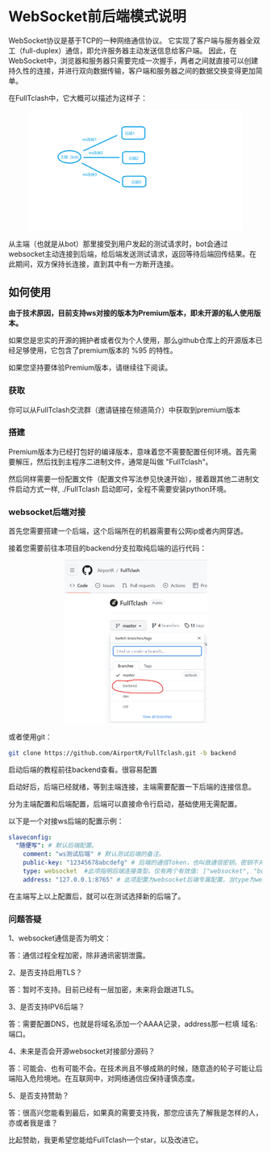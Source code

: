 # WebSocket前后端模式说明



WebSocket协议是基于TCP的一种网络通信协议。 它实现了客户端与服务器全双工（full-duplex）通信，即允许服务器主动发送信息给客户端。 因此，在WebSocket中，浏览器和服务器只需要完成一次握手，两者之间就直接可以创建持久性的连接，并进行双向数据传输，客户端和服务器之间的数据交换变得更加简单。



在FullTclash中，它大概可以描述为这样子：

<figure><img src=".gitbook/assets/ws.png" alt="" width="563"><figcaption></figcaption></figure>

从主端（也就是从bot）那里接受到用户发起的测试请求时，bot会通过websocket主动连接到后端，给后端发送测试请求，返回等待后端回传结果。在此期间，双方保持长连接，直到其中有一方断开连接。



## 如何使用



**由于技术原因，目前支持ws对接的版本为Premium版本，即未开源的私人使用版本。**

如果您是忠实的开源的拥护者或者仅为个人使用，那么github仓库上的开源版本已经足够使用，它包含了premium版本的 %95 的特性。

如果您坚持要体验Premium版本，请继续往下阅读。

### 获取

你可以从FullTclash交流群（邀请链接在频道简介）中获取到premium版本



### 搭建



Premium版本为已经打包好的编译版本，意味着您不需要配置任何环境。首先需要解压，然后找到主程序二进制文件，通常是叫做 "FullTclash"。

然后同样需要一份配置文件（配置文件写法参见快速开始），接着跟其他二进制文件启动方式一样, ./FullTclash 启动即可，全程不需要安装python环境。



### websocket后端对接

首先您需要搭建一个后端，这个后端所在的机器需要有公网ip或者内网穿透。

接着您需要前往本项目的backend分支拉取纯后端的运行代码：

<div align="center" data-full-width="true">

<figure><img src=".gitbook/assets/backend.png" alt="" width="283"><figcaption></figcaption></figure>

</div>

或者使用git：

```bash
git clone https://github.com/AirportR/FullTclash.git -b backend
```

启动后端的教程前往backend查看。很容易配置

启动好后，后端已经就绪，等到主端连接，主端需要配置一下后端的连接信息。

分为主端配置和后端配置，后端可以直接命令行启动，基础使用无需配置。

以下是一个对接ws后端的配置示例：

```yaml
slaveconfig:
  "随便写": # 默认后端配置。
    comment: "ws测试后端" # 默认测试后端的备注。
    public-key: "12345678abcdefg" # 后端的通信Token，也叫做通信密钥。密钥不对无法解密信息。
    type: websocket  #此项指明后端连接类型。仅有两个有效值: ["websocket", "bot"]
    address: "127.0.0.1:8765" # 此项配置为websocket后端专属配置，当type为websocket时才有效，这里填 host:port 格式。
```

在主端写上以上配置后，就可以在测试选择新的后端了。



### 问题答疑

1、websocket通信是否为明文：

答：通信过程全程加密，除非通讯密钥泄露。

2、是否支持启用TLS？

答：暂时不支持。目前已经有一层加密，未来将会跟进TLS。

3、是否支持IPV6后端？

答：需要配置DNS，也就是将域名添加一个AAAA记录，address那一栏填 域名:端口。

4、未来是否会开源websocket对接部分源码？

答：可能会、也有可能不会。在技术尚且不够成熟的时候，随意造的轮子可能让后端陷入危险境地。在互联网中，对网络通信应保持谨慎态度。

5、是否支持赞助？

答：很高兴您能看到最后，如果真的需要支持我，那您应该先了解我是怎样的人，亦或者我是谁？

比起赞助，我更希望您能给FullTclash一个star，以及改进它。



